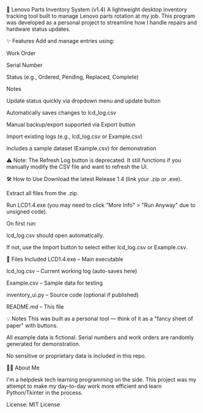 🧾 Lenovo Parts Inventory System (v1.4)
A lightweight desktop inventory tracking tool built to manage Lenovo parts rotation at my job. This program was developed as a personal project to streamline how I handle repairs and hardware status updates.

✨ Features
Add and manage entries using:

Work Order

Serial Number

Status (e.g., Ordered, Pending, Replaced, Complete)

Notes

Update status quickly via dropdown menu and update button

Automatically saves changes to lcd_log.csv

Manual backup/export supported via Export button

Import existing logs (e.g., lcd_log.csv or Example.csv)

Includes a sample dataset (Example.csv) for demonstration

⚠️ Note: The Refresh Log button is deprecated. It still functions if you manually modify the CSV file and want to refresh the UI.

🛠️ How to Use
Download the latest Release 1.4 (link your .zip or .exe).

Extract all files from the .zip.

Run LCD1.4.exe (you may need to click "More Info" > "Run Anyway" due to unsigned code).

On first run:

lcd_log.csv should open automatically.

If not, use the Import button to select either lcd_log.csv or Example.csv.

📁 Files Included
LCD1.4.exe – Main executable

lcd_log.csv – Current working log (auto-saves here)

Example.csv – Sample data for testing

inventory_ui.py – Source code (optional if published)

README.md – This file

💡 Notes
This was built as a personal tool — think of it as a "fancy sheet of paper" with buttons.

All example data is fictional. Serial numbers and work orders are randomly generated for demonstration.

No sensitive or proprietary data is included in this repo.

🧑‍💻 About Me

I'm a helpdesk tech learning programming on the side. This project was my attempt to make my day-to-day work more efficient and learn Python/Tkinter in the process.

License: MIT License
